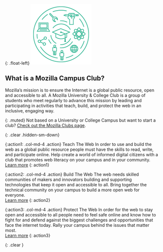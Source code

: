 {: .float-left}
![Mozilla Clubs](/static/img/clubs-home.png)


## What is a Mozilla Campus Club?

Mozilla’s mission is to ensure the Internet is a global public resource, open and accessible to all.
A Mozilla University & College Club is a group of students who meet regularly to advance this mission by leading and participating in activities that teach, build, and protect the web in an inclusive, engaging way.

{: .muted}
Not based on a University or College Campus but want to start a club? [Check out the Mozilla Clubs page](https://learning.mozilla.org/clubs).

{: .clear .hidden-sm-down}
&nbsp;

{:action1: .col-md-4 .action}
<span>Teach The Web</span>
In order to use and build the web as a global public resource people must have the skills to read, write, and participate online. Help create a world of informed digital citizens with a club that promotes web literacy on your campus and in your community.
<br><a class="btn btn-primary btn-sm" href="/activities/" role="button">Learn more</a>
{: action1}

{:action2: .col-md-4 .action}
<span>Build The Web</span>
The web needs skilled communities of makers and innovators building and supporting technologies that keep it open and accessible to all. Bring together the technical community on your campus to build a more open web for everyone.
<br><a class="btn btn-primary btn-sm" href="/activities/" role="button">Learn more</a>
{: action2}

{:action3: .col-md-4 .action}
<span>Protect The Web</span>
In order for the web to stay open and accessible to all people need to feel safe online and know how to fight for and defend against the biggest challenges and opportunities that face the internet today. Rally your campus behind the issues that matter most.
<br><a class="btn btn-primary btn-sm" href="/activities/" role="button">Learn more</a>
{: action3}

{: .clear }
&nbsp;
